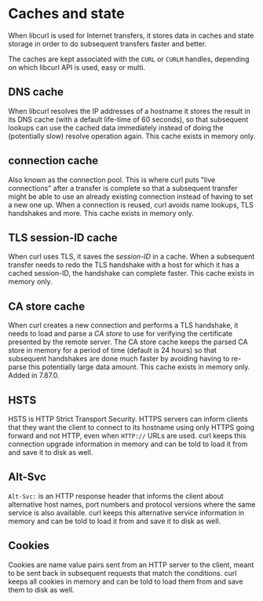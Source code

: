 # Caches and state

When libcurl is used for Internet transfers, it stores data in caches and
state storage in order to do subsequent transfers faster and better.

The caches are kept associated with the `CURL` or `CURLM` handles, depending
on which libcurl API is used, easy or multi.

## DNS cache

When libcurl resolves the IP addresses of a hostname it stores the result in
its DNS cache (with a default life-time of 60 seconds), so that subsequent
lookups can use the cached data immediately instead of doing the (potentially
slow) resolve operation again. This cache exists in memory only.

## connection cache

Also known as the connection pool. This is where curl puts "live connections"
after a transfer is complete so that a subsequent transfer might be able to
use an already existing connection instead of having to set a new one up. When
a connection is reused, curl avoids name lookups, TLS handshakes and more.
This cache exists in memory only.

## TLS session-ID cache

When curl uses TLS, it saves the *session-ID* in a cache. When a subsequent
transfer needs to redo the TLS handshake with a host for which it has a cached
session-ID, the handshake can complete faster. This cache exists in memory
only.

## CA store cache

When curl creates a new connection and performs a TLS handshake, it needs to
load and parse a *CA store* to use for verifying the certificate presented by
the remote server. The CA store cache keeps the parsed CA store in memory for
a period of time (default is 24 hours) so that subsequent handshakes are done
much faster by avoiding having to re-parse this potentially large data
amount. This cache exists in memory only. Added in 7.87.0.

## HSTS

HSTS is HTTP Strict Transport Security. HTTPS servers can inform clients that
they want the client to connect to its hostname using only HTTPS going forward
and not HTTP, even when `HTTP://` URLs are used. curl keeps this connection
upgrade information in memory and can be told to load it from and save it to
disk as well.

## Alt-Svc

`Alt-Svc:` is an HTTP response header that informs the client about
alternative host names, port numbers and protocol versions where the same
service is also available. curl keeps this alternative service information in
memory and can be told to load it from and save it to disk as well.

## Cookies

Cookies are name value pairs sent from an HTTP server to the client, meant to
be sent back in subsequent requests that match the conditions. curl keeps all
cookies in memory and can be told to load them from and save them to disk as
well.
